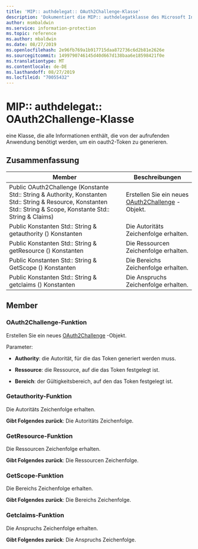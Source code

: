 ```yaml
---
title: 'MIP:: authdelegat:: OAuth2Challenge-Klasse'
description: 'Dokumentiert die MIP:: authdelegatklasse des Microsoft Information Protection (MIP) SDK.'
author: msmbaldwin
ms.service: information-protection
ms.topic: reference
ms.author: mbaldwin
ms.date: 08/27/2019
ms.openlocfilehash: 2e96fb769a1b917715daa872736c6d2b81e2626e
ms.sourcegitcommit: 1499790746145d40d667d138baa6e18598421f0e
ms.translationtype: MT
ms.contentlocale: de-DE
ms.lasthandoff: 08/27/2019
ms.locfileid: "70055432"
---
```

# <a name="class-mipauthdelegateoauth2challenge"></a>MIP:: authdelegat:: OAuth2Challenge-Klasse 
eine Klasse, die alle Informationen enthält, die von der aufrufenden Anwendung benötigt werden, um ein oauth2-Token zu generieren.
  
## <a name="summary"></a>Zusammenfassung
 Member                        | Beschreibungen                                
--------------------------------|---------------------------------------------
Public OAuth2Challenge (Konstante Std:: String & Authority, Konstanten Std:: String & Resource, Konstanten Std:: String & Scope, Konstante Std:: String & Claims)  |  Erstellen Sie ein neues [OAuth2Challenge](class_mip_authdelegate_oauth2challenge.md) -Objekt.
Public Konstanten Std:: String & getauthority () Konstanten  |  Die Autoritäts Zeichenfolge erhalten.
Public Konstanten Std:: String & getResource () Konstanten  |  Die Ressourcen Zeichenfolge erhalten.
Public Konstanten Std:: String & GetScope () Konstanten  |  Die Bereichs Zeichenfolge erhalten.
Public Konstanten Std:: String & getclaims () Konstanten  |  Die Anspruchs Zeichenfolge erhalten.
  
## <a name="members"></a>Member
  
### <a name="oauth2challenge-function"></a>OAuth2Challenge-Funktion
Erstellen Sie ein neues [OAuth2Challenge](class_mip_authdelegate_oauth2challenge.md) -Objekt.

Parameter:  
* **Authority**: die Autorität, für die das Token generiert werden muss. 


* **Ressource**: die Ressource, auf die das Token festgelegt ist. 


* **Bereich**: der Gültigkeitsbereich, auf den das Token festgelegt ist.


  
### <a name="getauthority-function"></a>Getauthority-Funktion
Die Autoritäts Zeichenfolge erhalten.

  
**Gibt Folgendes zurück**: Die Autoritäts Zeichenfolge.
  
### <a name="getresource-function"></a>GetResource-Funktion
Die Ressourcen Zeichenfolge erhalten.

  
**Gibt Folgendes zurück**: Die Ressourcen Zeichenfolge.
  
### <a name="getscope-function"></a>GetScope-Funktion
Die Bereichs Zeichenfolge erhalten.

  
**Gibt Folgendes zurück**: Die Bereichs Zeichenfolge.
  
### <a name="getclaims-function"></a>Getclaims-Funktion
Die Anspruchs Zeichenfolge erhalten.

  
**Gibt Folgendes zurück**: Die Anspruchs Zeichenfolge.